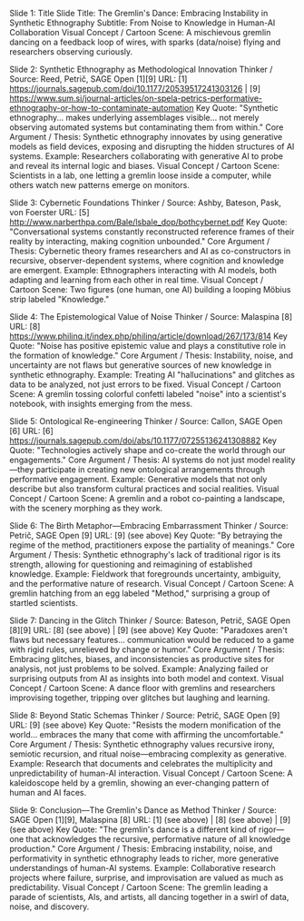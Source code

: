 Slide 1: Title Slide
Title: The Gremlin's Dance: Embracing Instability in Synthetic Ethnography
Subtitle: From Noise to Knowledge in Human-AI Collaboration
Visual Concept / Cartoon Scene: A mischievous gremlin dancing on a feedback loop of wires, with sparks (data/noise) flying and researchers observing curiously.

Slide 2: Synthetic Ethnography as Methodological Innovation
Thinker / Source: Reed, Petrič, SAGE Open [1][9]
URL: [1] https://journals.sagepub.com/doi/10.1177/20539517241303126 | [9] https://www.sum.si/journal-articles/on-spela-petrics-performative-ethnography-or-how-to-contaminate-automation
Key Quote: "Synthetic ethnography... makes underlying assemblages visible... not merely observing automated systems but contaminating them from within."
Core Argument / Thesis: Synthetic ethnography innovates by using generative models as field devices, exposing and disrupting the hidden structures of AI systems.
Example: Researchers collaborating with generative AI to probe and reveal its internal logic and biases.
Visual Concept / Cartoon Scene: Scientists in a lab, one letting a gremlin loose inside a computer, while others watch new patterns emerge on monitors.

Slide 3: Cybernetic Foundations
Thinker / Source: Ashby, Bateson, Pask, von Foerster
URL: [5] http://www.narberthpa.com/Bale/lsbale_dop/bothcybernet.pdf
Key Quote: "Conversational systems constantly reconstructed reference frames of their reality by interacting, making cognition unbounded."
Core Argument / Thesis: Cybernetic theory frames researchers and AI as co-constructors in recursive, observer-dependent systems, where cognition and knowledge are emergent.
Example: Ethnographers interacting with AI models, both adapting and learning from each other in real time.
Visual Concept / Cartoon Scene: Two figures (one human, one AI) building a looping Möbius strip labeled "Knowledge."

Slide 4: The Epistemological Value of Noise
Thinker / Source: Malaspina [8]
URL: [8] https://www.philinq.it/index.php/philinq/article/download/267/173/814
Key Quote: "Noise has positive epistemic value and plays a constitutive role in the formation of knowledge."
Core Argument / Thesis: Instability, noise, and uncertainty are not flaws but generative sources of new knowledge in synthetic ethnography.
Example: Treating AI "hallucinations" and glitches as data to be analyzed, not just errors to be fixed.
Visual Concept / Cartoon Scene: A gremlin tossing colorful confetti labeled "noise" into a scientist's notebook, with insights emerging from the mess.

Slide 5: Ontological Re-engineering
Thinker / Source: Callon, SAGE Open [6]
URL: [6] https://journals.sagepub.com/doi/abs/10.1177/07255136241308882
Key Quote: "Technologies actively shape and co-create the world through our engagements."
Core Argument / Thesis: AI systems do not just model reality—they participate in creating new ontological arrangements through performative engagement.
Example: Generative models that not only describe but also transform cultural practices and social realities.
Visual Concept / Cartoon Scene: A gremlin and a robot co-painting a landscape, with the scenery morphing as they work.

Slide 6: The Birth Metaphor—Embracing Embarrassment
Thinker / Source: Petrič, SAGE Open [9]
URL: [9] (see above)
Key Quote: "By betraying the regime of the method, practitioners expose the partiality of meanings."
Core Argument / Thesis: Synthetic ethnography's lack of traditional rigor is its strength, allowing for questioning and reimagining of established knowledge.
Example: Fieldwork that foregrounds uncertainty, ambiguity, and the performative nature of research.
Visual Concept / Cartoon Scene: A gremlin hatching from an egg labeled "Method," surprising a group of startled scientists.

Slide 7: Dancing in the Glitch
Thinker / Source: Bateson, Petrič, SAGE Open [8][9]
URL: [8] (see above) | [9] (see above)
Key Quote: "Paradoxes aren't flaws but necessary features... communication would be reduced to a game with rigid rules, unrelieved by change or humor."
Core Argument / Thesis: Embracing glitches, biases, and inconsistencies as productive sites for analysis, not just problems to be solved.
Example: Analyzing failed or surprising outputs from AI as insights into both model and context.
Visual Concept / Cartoon Scene: A dance floor with gremlins and researchers improvising together, tripping over glitches but laughing and learning.

Slide 8: Beyond Static Schemas
Thinker / Source: Petrič, SAGE Open [9]
URL: [9] (see above)
Key Quote: "Resists the modern monification of the world... embraces the many that come with affirming the uncomfortable."
Core Argument / Thesis: Synthetic ethnography values recursive irony, semiotic recursion, and ritual noise—embracing complexity as generative.
Example: Research that documents and celebrates the multiplicity and unpredictability of human-AI interaction.
Visual Concept / Cartoon Scene: A kaleidoscope held by a gremlin, showing an ever-changing pattern of human and AI faces.

Slide 9: Conclusion—The Gremlin's Dance as Method
Thinker / Source: SAGE Open [1][9], Malaspina [8]
URL: [1] (see above) | [8] (see above) | [9] (see above)
Key Quote: "The gremlin's dance is a different kind of rigor—one that acknowledges the recursive, performative nature of all knowledge production."
Core Argument / Thesis: Embracing instability, noise, and performativity in synthetic ethnography leads to richer, more generative understandings of human-AI systems.
Example: Collaborative research projects where failure, surprise, and improvisation are valued as much as predictability.
Visual Concept / Cartoon Scene: The gremlin leading a parade of scientists, AIs, and artists, all dancing together in a swirl of data, noise, and discovery.
